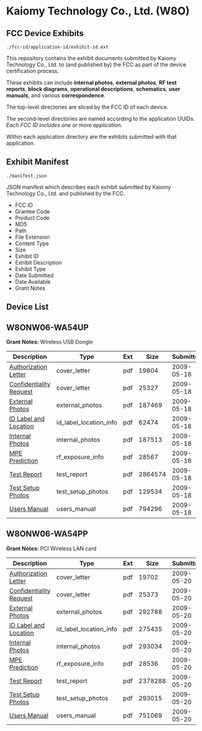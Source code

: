 # Kaiomy Technology Co., Ltd. (W8O)
## FCC Device Exhibits

```
./fcc-id/application-id/exhibit-id.ext
```

This repository contains the exhibit documents submitted by Kaiomy Technology Co., Ltd. to (and published by) the FCC as part of the device certification process.

These exhibits can include **internal photos**, **external photos**, **RF test reports**, **block diagrams**, **operational descriptions**, **schematics**, **user manuals**, and various **correspondence**.

The top-level directories are sliced by the FCC ID of each device.

The second-level directories are named according to the application UUIDs. *Each FCC ID includes one or more application.*

Within each application directory are the exhibits submitted with that application. 

## Exhibit Manifest

```
./manifest.json
```

JSON manifest which describes each exhibit submitted by Kaiomy Technology Co., Ltd. and published by the FCC.

- FCC ID
- Grantee Code
- Product Code
- MD5
- Path
- File Extension
- Content Type
- Size
- Exhibit ID
- Exhibit Description
- Exhibit Type
- Date Submitted
- Date Available
- Grant Notes

## Device List
## W8ONW06-WA54UP
**Grant Notes:** Wireless USB Dongle

| Description | Type | Ext | Size | Submitted | Available |
| ----------- | ---- | --- | ---- | --------- | --------- |
| [Authorization Letter](W8ONW06-WA54UP/5dd4c032d8a88fb229b9c93b790ab3a3/1112117.pdf) | cover_letter | pdf | 19804 | 2009-05-18 | 2009-05-18 |
| [Confidentiality Request](W8ONW06-WA54UP/5dd4c032d8a88fb229b9c93b790ab3a3/1112118.pdf) | cover_letter | pdf | 25327 | 2009-05-18 | 2009-05-18 |
| [External Photos](W8ONW06-WA54UP/5dd4c032d8a88fb229b9c93b790ab3a3/1112120.pdf) | external_photos | pdf | 187469 | 2009-05-18 | 2009-05-18 |
| [ID Label and Location](W8ONW06-WA54UP/5dd4c032d8a88fb229b9c93b790ab3a3/1112121.pdf) | id_label_location_info | pdf | 62474 | 2009-05-18 | 2009-05-18 |
| [Internal Photos](W8ONW06-WA54UP/5dd4c032d8a88fb229b9c93b790ab3a3/1112122.pdf) | internal_photos | pdf | 187513 | 2009-05-18 | 2009-05-18 |
| [MPE Prediction](W8ONW06-WA54UP/5dd4c032d8a88fb229b9c93b790ab3a3/1112124.pdf) | rf_exposure_info | pdf | 28567 | 2009-05-18 | 2009-05-18 |
| [Test Report](W8ONW06-WA54UP/5dd4c032d8a88fb229b9c93b790ab3a3/1112126.pdf) | test_report | pdf | 2864574 | 2009-05-18 | 2009-05-18 |
| [Test Setup Photos](W8ONW06-WA54UP/5dd4c032d8a88fb229b9c93b790ab3a3/1112127.pdf) | test_setup_photos | pdf | 129534 | 2009-05-18 | 2009-05-18 |
| [Users Manual](W8ONW06-WA54UP/5dd4c032d8a88fb229b9c93b790ab3a3/1112128.pdf) | users_manual | pdf | 794296 | 2009-05-18 | 2009-05-18 |
## W8ONW06-WA54PP
**Grant Notes:** PCI Wireless LAN card

| Description | Type | Ext | Size | Submitted | Available |
| ----------- | ---- | --- | ---- | --------- | --------- |
| [Authorization Letter](W8ONW06-WA54PP/99daf7225f4e900771a7805adfcff36a/1113703.pdf) | cover_letter | pdf | 19702 | 2009-05-20 | 2009-05-20 |
| [Confidentiality Request](W8ONW06-WA54PP/99daf7225f4e900771a7805adfcff36a/1113704.pdf) | cover_letter | pdf | 25373 | 2009-05-20 | 2009-05-20 |
| [External Photos](W8ONW06-WA54PP/99daf7225f4e900771a7805adfcff36a/1113706.pdf) | external_photos | pdf | 292788 | 2009-05-20 | 2009-05-20 |
| [ID Label and Location](W8ONW06-WA54PP/99daf7225f4e900771a7805adfcff36a/1113707.pdf) | id_label_location_info | pdf | 275435 | 2009-05-20 | 2009-05-20 |
| [Internal Photos](W8ONW06-WA54PP/99daf7225f4e900771a7805adfcff36a/1113708.pdf) | internal_photos | pdf | 293034 | 2009-05-20 | 2009-05-20 |
| [MPE Prediction](W8ONW06-WA54PP/99daf7225f4e900771a7805adfcff36a/1113710.pdf) | rf_exposure_info | pdf | 28536 | 2009-05-20 | 2009-05-20 |
| [Test Report](W8ONW06-WA54PP/99daf7225f4e900771a7805adfcff36a/1113712.pdf) | test_report | pdf | 2378288 | 2009-05-20 | 2009-05-20 |
| [Test Setup Photos](W8ONW06-WA54PP/99daf7225f4e900771a7805adfcff36a/1113713.pdf) | test_setup_photos | pdf | 293015 | 2009-05-20 | 2009-05-20 |
| [Users Manual](W8ONW06-WA54PP/99daf7225f4e900771a7805adfcff36a/1113714.pdf) | users_manual | pdf | 751069 | 2009-05-20 | 2009-05-20 |

